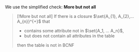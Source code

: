 
We use the simplified check: **More but not all**

>[!More but not all]
> If there is a closure $\set{A_{1}, A_{2},... A_{n}}^{+}$ that 
> 
> - contains some attribute not in $\set{A_1, ... A_n}$, 
> - but does not contain all attributes in the table
> 
> then the table is not in BCNF